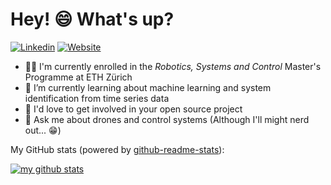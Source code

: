 # Hey! 😄 What's up?

[![Linkedin](https://img.shields.io/badge/-LinkedIn-0A66C2?style=flat&logo=Linkedin&logoColor=white)](https://www.linkedin.com/in/joshua-naef/)
[![Website](https://img.shields.io/badge/Website-181717?style=flat&logo=GitHub&logoColor=white)](https://naefjo.github.io/)

- 👨‍🎓 I'm currently enrolled in the _Robotics, Systems and Control_ Master's Programme at ETH Zürich
- 🌱 I’m currently learning about machine learning and system identification from time series data
- 👔 I'd love to get involved in your open source project
- 💬 Ask me about drones and control systems (Although I'll might nerd out... 😁)

My GitHub stats (powered by [github-readme-stats](https://github.com/anuraghazra/github-readme-stats)):

[![my github stats](https://github-readme-stats.vercel.app/api?username=naefjo&count_private=true&show_icons=true&hide_title=true&hide_border=true&theme=monokai)](https://github.com/naefjo)

<!--
[![my Top Langs](https://github-readme-stats.vercel.app/api/top-langs/?username=naefjo&langs_count=10&layout=compact&hide=Lua&hide_title=true&theme=monokai)](https://github.com/naefjo)
-->
